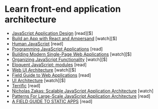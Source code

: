 # Learn front-end application architecture

* [JavaScript Application Design](https://www.manning.com/books/javascript-application-design?a_aid=go&a_bid=e6de0d9d) [read][$]
* [Build an App with React and Ampersand](http://learn.humanjavascript.com/react-ampersand) [watch][$]
* [Human JavaScript](http://read.humanjavascript.com/) [read]
* [Programming JavaScript Applications](http://chimera.labs.oreilly.com/books/1234000000262/index.html) [read]
* [Building Modern Single-Page Web Applications](https://frontendmasters.com/workshops/web-apps/) [watch][$]
* [Organizing JavaScript Functionality](https://frontendmasters.com/courses/organizing-javascript/) [watch][$]
* [Eloquent JavaScript: modules](http://eloquentjavascript.net/10_modules.html) [read]
* [Web UI Architecture](https://frontendmasters.com/courses/web-ui-architecture/) [watch][$]
* [Field Guide to Web Applications](http://www.html5rocks.com/webappfieldguide/toc/index/) [read]
* [UI Architecture](http://www.pluralsight.com/courses/web-ui-architecture) [watch][$]
* [Terrific](http://terrifically.org/) [read]
* [Nicholas Zakas: Scalable JavaScript Application Architecture](https://www.youtube.com/watch?v=vXjVFPosQHw) [watch]
* [Patterns For Large-Scale JavaScript Application Architecture](http://addyosmani.com/largescalejavascript/) [read]
* [A FIELD GUIDE TO STATIC APPS](http://www.staticapps.org/) [read]























 






